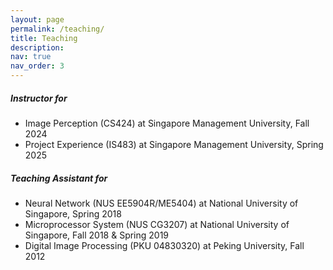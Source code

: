 ```yaml
---
layout: page
permalink: /teaching/
title: Teaching
description: 
nav: true
nav_order: 3
---
```


#####  **Instructor for**
  * Image Perception (CS424) at Singapore Management University, Fall 2024
  * Project Experience (IS483) at Singapore Management University, Spring 2025

#####  **Teaching Assistant for**
  * Neural Network (NUS EE5904R/ME5404) at National University of Singapore, Spring 2018
  * Microprocessor System (NUS CG3207) at National University of Singapore, Fall 2018 & Spring 2019
  * Digital Image Processing (PKU 04830320) at Peking University, Fall 2012





